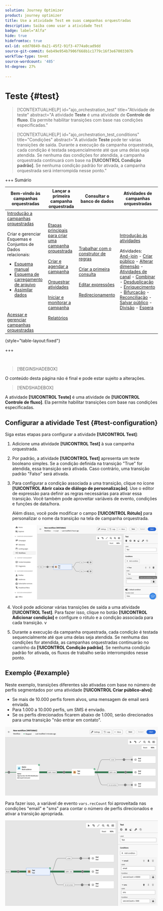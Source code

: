 ```yaml
---
solution: Journey Optimizer
product: journey optimizer
title: Use a atividade Test em suas campanhas orquestradas
description: Saiba como usar a atividade Test
badge: label="Alfa"
hide: true
hidefromtoc: true
exl-id: edd70849-0a21-45f2-91f3-4774a0cad9dd
source-git-commit: 6eb49e954b7906f668b1c1779c16f3e67003307b
workflow-type: tm+mt
source-wordcount: '485'
ht-degree: 27%

---
```


# Teste {#test}

>[!CONTEXTUALHELP]
>id="ajo_orchestration_test"
>title="Atividade de teste"
>abstract="A atividade **Teste** é uma atividade de **Controle de fluxo**. Ela permite habilitar transições com base nas condições especificadas."

>[!CONTEXTUALHELP]
>id="ajo_orchestration_test_conditions"
>title="Condições"
>abstract="A atividade **Teste** pode ter várias transições de saída. Durante a execução da campanha orquestrada, cada condição é testada sequencialmente até que uma delas seja atendida. Se nenhuma das condições for atendida, a campanha orquestrada continuará com base na **[!UICONTROL Condição padrão]**. Se nenhuma condição padrão for ativada, a campanha orquestrada será interrompida nesse ponto."

+++ Sumário

| Bem-vindo às campanhas orquestradas | Lançar a primeira campanha orquestrada | Consultar o banco de dados | Atividades de campanhas orquestradas |
|---|---|---|---|
| [Introdução a campanhas orquestradas](../gs-orchestrated-campaigns.md)<br/><br/>Criar e gerenciar Esquemas e Conjuntos de Dados relacionais:</br> <ul><li>[Esquema manual](../manual-schema.md)</li><li>[Esquema de carregamento de arquivo](../file-upload-schema.md)</li><li>[Assimilar dados](../ingest-data.md)</li></ul><br/><br/>[Acessar e gerenciar campanhas orquestradas](../access-manage-orchestrated-campaigns.md) | [Etapas principais para criar uma campanha orquestrada](../gs-campaign-creation.md)<br/><br/>[Criar e agendar a campanha](../create-orchestrated-campaign.md)<br/><br/>[Orquestrar atividades](../orchestrate-activities.md)<br/><br/>[Iniciar e monitorar a campanha](../start-monitor-campaigns.md)<br/><br/>[Relatórios](../reporting-campaigns.md) | [Trabalhar com o construtor de regras](../orchestrated-rule-builder.md)<br/><br/>[Criar a primeira consulta](../build-query.md)<br/><br/>[Editar expressões](../edit-expressions.md)<br/><br/>[Redirecionamento](../retarget.md) | [Introdução às atividades](about-activities.md)<br/><br/>Atividades:<br/>[And-join](and-join.md) - [Criar público](build-audience.md) - [Alterar dimensão](change-dimension.md) - [Atividades de canal](channels.md) - [Combinar](combine.md) - [Desduplicação](deduplication.md) - [Enriquecimento](enrichment.md) - [Bifurcação](fork.md) - [Reconciliação](reconciliation.md) - [Salvar público](save-audience.md) - [Divisão](split.md) - [Espera](wait.md) |

{style="table-layout:fixed"}

+++

<br/>

>[!BEGINSHADEBOX]

O conteúdo desta página não é final e pode estar sujeito a alterações.

>[!ENDSHADEBOX]

A atividade **[!UICONTROL Teste]** é uma atividade de **[!UICONTROL Controle de fluxo]**. Ela permite habilitar transições com base nas condições especificadas.

## Configurar a atividade Test {#test-configuration}

Siga estas etapas para configurar a atividade **[!UICONTROL Test]**:

1. Adicione uma atividade **[!UICONTROL Test]** à sua campanha orquestrada.

1. Por padrão, a atividade **[!UICONTROL Test]** apresenta um teste booleano simples. Se a condição definida na transição &quot;True&quot; for atendida, essa transição será ativada. Caso contrário, uma transição padrão &quot;Falso&quot; será ativada.

1. Para configurar a condição associada a uma transição, clique no ícone **[!UICONTROL Abrir caixa de diálogo de personalização]**. Use o editor de expressão para definir as regras necessárias para ativar essa transição. Você também pode aproveitar variáveis de evento, condições e funções de data/hora.

   Além disso, você pode modificar o campo **[!UICONTROL Rótulo]** para personalizar o nome da transição na tela de campanha orquestrada.

   ![](../assets/workflow-test-default.png)

1. Você pode adicionar várias transições de saída a uma atividade **[!UICONTROL Test]**. Para fazer isso, clique no botão **[!UICONTROL Adicionar condição]** e configure o rótulo e a condição associada para cada transição.
v
1. Durante a execução da campanha orquestrada, cada condição é testada sequencialmente até que uma delas seja atendida. Se nenhuma das condições for atendida, as campanhas orquestradas continuarão no caminho da **[!UICONTROL Condição padrão]**. Se nenhuma condição padrão for ativada, os fluxos de trabalho serão interrompidos nesse ponto.

## Exemplo {#example}

Neste exemplo, transições diferentes são ativadas com base no número de perfis segmentados por uma atividade **[!UICONTROL Criar público-alvo]**:

* Se mais de 10.000 perfis forem alvos, uma mensagem de email será enviada.
* Para 1.000 a 10.000 perfis, um SMS é enviado.
* Se os perfis direcionados ficarem abaixo de 1.000, serão direcionados para uma transição &quot;não entrar em contato&quot;.

![](../assets/workflow-test-example.png)

Para fazer isso, a variável de evento `vars.recCount` foi aproveitada nas condições &quot;email&quot; e &quot;sms&quot; para contar o número de perfis direcionados e ativar a transição apropriada.

![](../assets/workflow-test-example-config.png)
